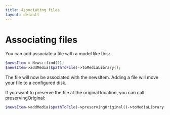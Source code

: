 ```yaml
---
title: Associating files
layout: default
---
```

<h1>Associating files</h1>

You can add associate a file with a model like this:

```php
$newsItem = News::find(1);
$newsItem->addMedia($pathToFile)->toMediaLibrary();
```

The file will now be associated with the newsItem. Adding a file will move your file to a configured disk.

If you want to preserve the file at the original location, you can call preservingOriginal:
```php
$newsItem->addMedia($pathToFile)->preservingOriginal()->toMediaLibrary();
```
